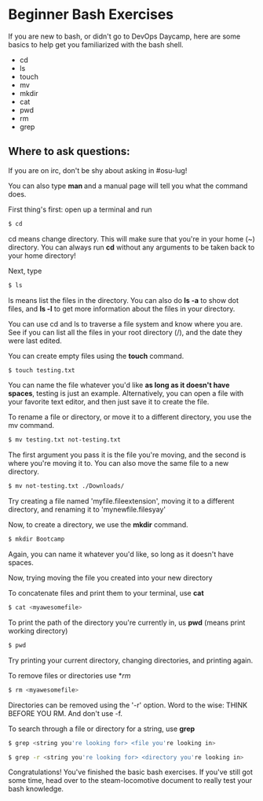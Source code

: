 Beginner Bash Exercises
=======================

If you are new to bash, or didn't go to DevOps Daycamp, here are some
basics to help get you familiarized with the bash shell.

* cd
* ls
* touch
* mv
* mkdir
* cat
* pwd
* rm
* grep

Where to ask questions:
-----------------------
If you are on irc, don't be shy about asking in #osu-lug!  

You can also type **man <command>** and a manual page will tell you
what the command does.

First thing's first: open up a terminal and run
```sh
$ cd
```
cd means change directory.  This will make sure that you're in your 
home (~) directory.  You can always
run **cd** without any arguments to be taken back to your home directory!

Next, type
```sh
$ ls
```

ls means list the files in the directory.  You can also do **ls -a** to show
dot files, and **ls -l** to get more information about the files in your 
directory.

You can use cd and ls to traverse a file system and know where you are.  
See if you can list all the files in your root directory (/), and the 
date they were last edited.

You can create empty files using the **touch** command.
```sh
$ touch testing.txt
```
You can name the file whatever you'd like **as long as it doesn't have spaces**, testing is just an example. 
Alternatively, you can open a file with your favorite text editor, and
then just save it to create the file. 

To rename a file or directory, or move it to a different directory, 
you use the mv command.  
```sh
$ mv testing.txt not-testing.txt
```
The first argument you pass it is the file you're moving, and the second
is where you're moving it to.  You can also move the same file to a 
new directory.
```sh
$ mv not-testing.txt ./Downloads/
```
Try creating a file named 'myfile.fileextension', moving it to a different
directory, and renaming it to 'mynewfile.filesyay'

Now, to create a directory, we use the **mkdir** command. 
```sh
$ mkdir Bootcamp
```
Again, you can name it whatever you'd like, so long as it doesn't have
spaces.  

Now, trying moving the file you created into your new directory

To concatenate files and print them to your terminal, use **cat**
```sh
$ cat <myawesomefile>
```

To print the path of the directory you're currently in, us **pwd** (means
print working directory)
```sh
$ pwd
```
Try printing your current directory, changing directories, and printing again.

To remove files or directories use **rm*
```sh
$ rm <myawesomefile>
```
Directories can be removed using the '-r' option.  Word to the wise: 
THINK BEFORE YOU RM.  And don't use -f. 

To search through a file or directory for a string, use **grep**
```sh
$ grep <string you're looking for> <file you're looking in>
```

```sh 
$ grep -r <string you're looking for> <directory you're looking in>
```

Congratulations!  You've finished the basic bash exercises.  If you've
still got some time, head over to the steam-locomotive document
to really test your bash knowledge.
